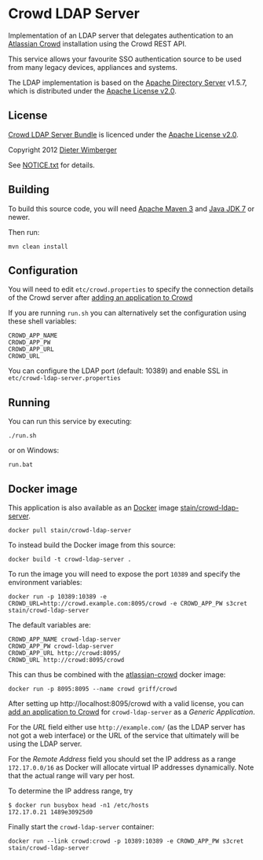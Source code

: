 # Crowd LDAP Server

Implementation of an LDAP server that delegates authentication to an 
[Atlassian Crowd](https://www.atlassian.com/software/crowd/overview) installation
using the Crowd REST API. 

This service allows your favourite SSO authentication source to be used from many legacy devices, appliances and systems.

The LDAP implementation is based on the [Apache Directory Server](https://directory.apache.org/) v1.5.7,  
which is distributed under the [Apache License v2.0](http://www.apache.org/licenses/LICENSE-2.0).

## License

[Crowd LDAP Server Bundle](https://github.com/dwimberger/crowd-ldap-server) is
licenced under the [Apache License v2.0](LICENSE.txt).

Copyright 2012 [Dieter Wimberger](http://dieter.wimpi.net)

See [NOTICE.txt](NOTICE.txt) for details.  

## Building

To build this source code, you will need [Apache Maven 3](https://maven.apache.org/download.html) and 
[Java JDK 7](http://www.oracle.com/technetwork/java/javase/downloads/) or newer.

Then run:

    mvn clean install



## Configuration

You will need to edit `etc/crowd.properties` to specify the connection details of the 
Crowd server after 
[adding an application to Crowd](https://confluence.atlassian.com/display/CROWD/Adding+an+Application)

If you are running `run.sh` you can alternatively set the configuration using these shell variables:

    CROWD_APP_NAME 
    CROWD_APP_PW 
    CROWD_APP_URL 
    CROWD_URL 

You can configure the LDAP port (default: 10389) and enable SSL in `etc/crowd-ldap-server.properties`


## Running

You can run this service by executing:

    ./run.sh

or on Windows:

    run.bat

## Docker image

This application is also available as an [Docker](https://www.docker.com/) image
[stain/crowd-ldap-server](https://registry.hub.docker.com/u/stain/crowd-ldap-server/).

    docker pull stain/crowd-ldap-server

To instead build the Docker image from this source:

    docker build -t crowd-ldap-server .


To run the image you will need to expose the port `10389` and specify the environment variables:
    
    docker run -p 10389:10389 -e CROWD_URL=http://crowd.example.com:8095/crowd -e CROWD_APP_PW s3cret stain/crowd-ldap-server 

The default variables are:

    CROWD_APP_NAME crowd-ldap-server
    CROWD_APP_PW crowd-ldap-server
    CROWD_APP_URL http://crowd:8095/
    CROWD_URL http://crowd:8095/crowd

This can thus be combined with the 
[atlassian-crowd](https://registry.hub.docker.com/u/durdn/atlassian-crowd/) docker image:

    docker run -p 8095:8095 --name crowd griff/crowd

After setting up http://localhost:8095/crowd with a valid license, you can 
[add an application to Crowd](https://confluence.atlassian.com/display/CROWD/Adding+an+Application) for
`crowd-ldap-server` as a _Generic Application_. 

For the _URL_ field either use `http://example.com/` (as the LDAP server has not got a web interface) or 
the URL of the service that ultimately will be using the LDAP server.

For the _Remote Address_ field you should set the IP address as a range `172.17.0.0/16` 
as Docker will allocate virtual IP addresses dynamically. Note that the
actual range will vary per host.
    
To determine the IP address range, try

    $ docker run busybox head -n1 /etc/hosts
    172.17.0.21 1489e30925d0

Finally start the `crowd-ldap-server` container:

    docker run --link crowd:crowd -p 10389:10389 -e CROWD_APP_PW s3cret stain/crowd-ldap-server
 

